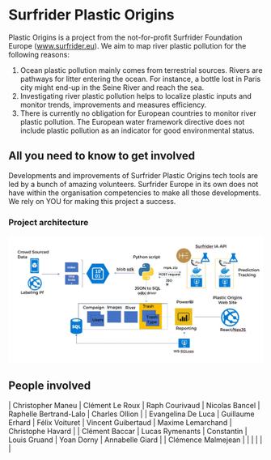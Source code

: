 # Surfrider Plastic Origins

Plastic Origins is a project from the not-for-profit Surfrider Foundation Europe (www.surfrider.eu). We aim to map river plastic pollution for the following reasons:

1. Ocean plastic pollution mainly comes from terrestrial sources. Rivers are pathways for litter entering the ocean. For instance, a bottle lost in Paris city might end-up in the Seine River and reach the sea.
2. Investigating river plastic pollution helps to localize plastic inputs and monitor trends, improvements and measures efficiency.
3. There is currently no obligation for European countries to monitor river plastic pollution. The European water framework directive does not include plastic pollution as an indicator for good environmental status.


## All you need to know to get involved

Developments and improvements of Surfrider Plastic Origins tech tools are led by a bunch of amazing volunteers. Surfrider Europe in its own does not have within the organisation competencies to make all those developments. We rely on YOU for making this project a success. 


### Project architecture

![Project architecture](/assets/project-architecture.JPG)

## People involved

| Christopher Maneu  | Clément Le Roux  | Raph Courivaud | Nicolas Bancel     | Raphelle Bertrand-Lalo | Charles Ollion    |
| Evangelina De Luca | Guillaume Erhard | Félix Voituret | Vincent Guibertaud | Maxime Lemarchand      | Christophe Havard |
| Clément Baccar     | Lucas Rymenants  | Constantin     | Louis Gruand       | Yoan Dorny             | Annabelle Giard   |
| Clémence Malmejean |                  |                |                    |                        |                   |


